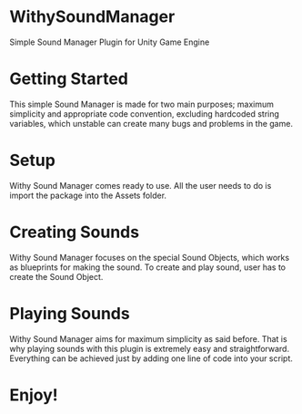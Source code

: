 # WithySoundManager
Simple Sound Manager Plugin for Unity Game Engine

# Getting Started
This simple Sound Manager is made for two main purposes; maximum simplicity and appropriate code convention, excluding hardcoded string variables, which unstable can create many bugs and problems in the game.

# Setup
Withy Sound Manager comes ready to use. All the user needs to do is import the package into the Assets folder. 

# Creating Sounds
Withy Sound Manager focuses on the special Sound Objects, which works as blueprints for making the sound. To create and play sound, user has to create the Sound Object. 

# Playing Sounds
Withy Sound Manager aims for maximum simplicity as said before. That is why playing sounds with this plugin is extremely easy and straightforward. Everything can be achieved just by adding one line of code into your script.


# Enjoy!
